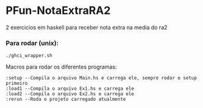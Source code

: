 # PFun-NotaExtraRA2
2 exercicios em haskell para receber nota extra na media do ra2

### Para rodar (unix):
```shell
./ghci_wrapper.sh
```

Macros para rodar os diferentes programas:
```shell
:setup --Compila o arquivo Main.hs e carrega ele, sempre rodar o setup primeiro
:load1 --Compila o arquivo Ex1.hs e carrega ele
:load2 --Compila o arquivo Ex2.hs e carrega ele
:rerun --Roda o projeto carregado atualmente
```